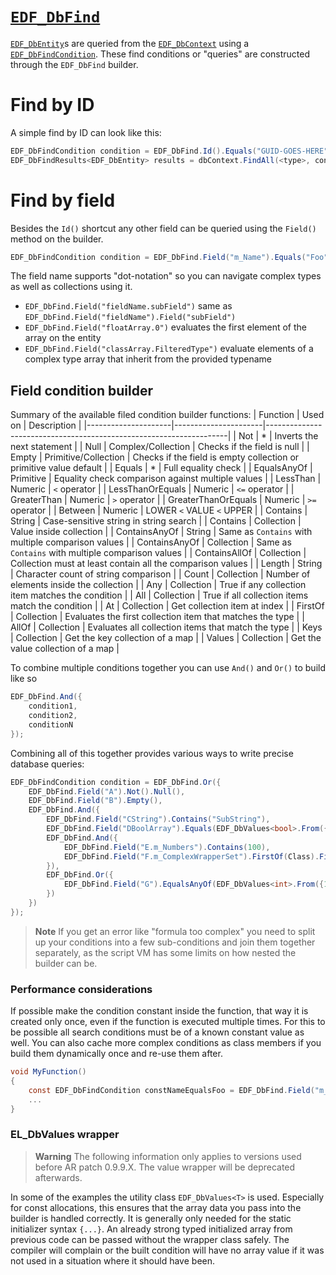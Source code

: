 # [`EDF_DbFind`](https://enfusionengine.com/api/redirect?to=enfusion://ScriptEditor/Scripts/Game/EDF_DbFindCondition.c;1)
[`EDF_DbEntity`](db-entity.md)s are queried from the [`EDF_DbContext`](db-context.md) using a [`EDF_DbFindCondition`](https://enfusionengine.com/api/redirect?to=enfusion://ScriptEditor/Scripts/Game/EDF_DbFindCondition.c;29). These find conditions or "queries" are constructed through the `EDF_DbFind` builder.

# Find by ID
A simple find by ID can look like this:
```cs
EDF_DbFindCondition condition = EDF_DbFind.Id().Equals("GUID-GOES-HERE");
EDF_DbFindResults<EDF_DbEntity> results = dbContext.FindAll(<type>, condition, limit: 1);
```

# Find by field
Besides the `Id()` shortcut any other field can be queried using the `Field()` method on the builder.
```cs
EDF_DbFindCondition condition = EDF_DbFind.Field("m_Name").Equals("Foo");
```
The field name supports "dot-notation" so you can navigate complex types as well as collections using it.
- `EDF_DbFind.Field("fieldName.subField")` same as `EDF_DbFind.Field("fieldName").Field("subField")`
- `EDF_DbFind.Field("floatArray.0")` evaluates the first element of the array on the entity
- `EDF_DbFind.Field("classArray.FilteredType")` evaluate elements of a complex type array that inherit from the provided typename

## Field condition builder
Summary of the available filed condition builder functions:
| Function            | Used on              | Description                                                        |
|---------------------|----------------------|--------------------------------------------------------------------|
| Not                 | *                    | Inverts the next statement                                         |
| Null                | Complex/Collection   | Checks if the field is null                                        |
| Empty               | Primitive/Collection | Checks if the field is empty collection or primitive value default |
| Equals              | *                    | Full equality check                                                |
| EqualsAnyOf         | Primitive            | Equality check comparison against multiple values                  |
| LessThan            | Numeric              | `<` operator                                                       |
| LessThanOrEquals    | Numeric              | `<=` operator                                                      |
| GreaterThan         | Numeric              | `>` operator                                                       |
| GreaterThanOrEquals | Numeric              | `>=` operator                                                      |
| Between             | Numeric              | LOWER `<` VALUE `<` UPPER                                          |
| Contains            | String               | Case-sensitive string in string search                             |
| Contains            | Collection           | Value inside collection                                            |
| ContainsAnyOf       | String               | Same as `Contains` with multiple comparison values                 |
| ContainsAnyOf       | Collection           | Same as `Contains` with multiple comparison values                 |
| ContainsAllOf       | Collection           | Collection must at least contain all the comparison values         |
| Length              | String               | Character count of string comparison                               |
| Count               | Collection           | Number of elements inside the collection                           |
| Any                 | Collection           | True if any collection item matches the condition                  |
| All                 | Collection           | True if all collection items match the condition                   |
| At                  | Collection           | Get collection item at index                                       |
| FirstOf             | Collection           | Evaluates the first collection item that matches the type          |
| AllOf               | Collection           | Evaluates all collection items that match the type                 |
| Keys                | Collection           | Get the key collection of a map                                    |
| Values              | Collection           | Get the value collection of a map                                  |

To combine multiple conditions together you can use `And()` and `Or()` to build like so
```cs
EDF_DbFind.And({
	condition1,
	condition2,
	conditionN
});
```

Combining all of this together provides various ways to write precise database queries:
```cs
EDF_DbFindCondition condition = EDF_DbFind.Or({
    EDF_DbFind.Field("A").Not().Null(),
    EDF_DbFind.Field("B").Empty(),
    EDF_DbFind.And({
        EDF_DbFind.Field("CString").Contains("SubString"),
        EDF_DbFind.Field("DBoolArray").Equals(EDF_DbValues<bool>.From({true, false, true, true})),
        EDF_DbFind.And({
            EDF_DbFind.Field("E.m_Numbers").Contains(100),
            EDF_DbFind.Field("F.m_ComplexWrapperSet").FirstOf(Class).Field("someNumber").Not().EqualsAnyOf(EL_DbValues<int>.From({1, 2}))
        }),
        EDF_DbFind.Or({
            EDF_DbFind.Field("G").EqualsAnyOf(EDF_DbValues<int>.From({12, 13}))
        })
    })
});
```

> **Note**
> If you get an error like "formula too complex" you need to split up your conditions into a few sub-conditions and join them together separately, as the script VM has some limits on how nested the builder can be.

### Performance considerations 
If possible make the condition constant inside the function, that way it is created only once, even if the function is executed multiple times. For this to be possible all search conditions must be of a known constant value as well.
You can also cache more complex conditions as class members if you build them dynamically once and re-use them after.  
```cs
void MyFunction()
{
	const EDF_DbFindCondition constNameEqualsFoo = EDF_DbFind.Field("m_Name").Equals("Foo");
	...
}
```
### EL_DbValues wrapper
> **Warning**
> The following information only applies to versions used before AR patch 0.9.9.X. The value wrapper will be deprecated afterwards.

In some of the examples the utility class `EDF_DbValues<T>` is used. Especially for const allocations, this ensures that the array data you pass into the builder is handled correctly.
It is generally only needed for the static initializer syntax `{...}`. An already strong typed initialized array from previous code can be passed without the wrapper class safely.
The compiler will complain or the built condition will have no array value if it was not used in a situation where it should have been.
